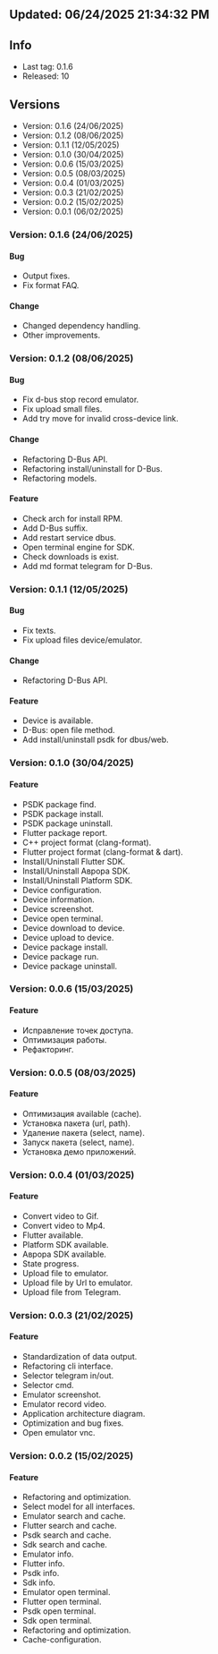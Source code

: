 ## Updated: 06/24/2025 21:34:32 PM

## Info

- Last tag: 0.1.6
- Released: 10

## Versions

- Version: 0.1.6 (24/06/2025)
- Version: 0.1.2 (08/06/2025)
- Version: 0.1.1 (12/05/2025)
- Version: 0.1.0 (30/04/2025)
- Version: 0.0.6 (15/03/2025)
- Version: 0.0.5 (08/03/2025)
- Version: 0.0.4 (01/03/2025)
- Version: 0.0.3 (21/02/2025)
- Version: 0.0.2 (15/02/2025)
- Version: 0.0.1 (06/02/2025)

### Version: 0.1.6 (24/06/2025)

#### Bug

- Output fixes.
- Fix format FAQ.

#### Change

- Changed dependency handling.
- Other improvements.

### Version: 0.1.2 (08/06/2025)

#### Bug

- Fix d-bus stop record emulator.
- Fix upload small files.
- Add try move for invalid cross-device link.

#### Change

- Refactoring D-Bus API.
- Refactoring install/uninstall for D-Bus.
- Refactoring models.

#### Feature

- Check arch for install RPM.
- Add D-Bus suffix.
- Add restart service dbus.
- Open terminal engine for SDK.
- Check downloads is exist.
- Add md format telegram for D-Bus.

### Version: 0.1.1 (12/05/2025)

#### Bug

- Fix texts.
- Fix upload files device/emulator.

#### Change

- Refactoring D-Bus API.

#### Feature

- Device is available.
- D-Bus: open file method.
- Add install/uninstall psdk for dbus/web.

### Version: 0.1.0 (30/04/2025)

#### Feature

- PSDK package find.
- PSDK package install.
- PSDK package uninstall.
- Flutter package report.
- C++ project format (clang-format).
- Flutter project format (clang-format & dart).
- Install/Uninstall Flutter SDK.
- Install/Uninstall Аврора SDK.
- Install/Uninstall Platform SDK.
- Device configuration.
- Device information.
- Device screenshot.
- Device open terminal.
- Device download to device.
- Device upload to device.
- Device package install.
- Device package run.
- Device package uninstall.

### Version: 0.0.6 (15/03/2025)

#### Feature

- Исправление точек доступа.
- Оптимизация работы.
- Рефакторинг.

### Version: 0.0.5 (08/03/2025)

#### Feature

- Оптимизация available (cache).
- Установка пакета (url, path).
- Удаление пакета (select, name).
- Запуск пакета (select, name).
- Установка демо приложений.

### Version: 0.0.4 (01/03/2025)

#### Feature

- Convert video to Gif.
- Convert video to Mp4.
- Flutter available.
- Platform SDK available.
- Аврора SDK available.
- State progress.
- Upload file to emulator.
- Upload file by Url to emulator.
- Upload file from Telegram.

### Version: 0.0.3 (21/02/2025)

#### Feature

- Standardization of data output.
- Refactoring cli interface.
- Selector telegram in/out.
- Selector cmd.
- Emulator screenshot.
- Emulator record video.
- Application architecture diagram.
- Optimization and bug fixes.
- Open emulator vnc.

### Version: 0.0.2 (15/02/2025)

#### Feature

- Refactoring and optimization.
- Select model for all interfaces.
- Emulator search and cache.
- Flutter search and cache.
- Psdk search and cache.
- Sdk search and cache.
- Emulator info.
- Flutter info.
- Psdk info.
- Sdk info.
- Emulator open terminal.
- Flutter open terminal.
- Psdk open terminal.
- Sdk open terminal.
- Refactoring and optimization.
- Cache-configuration.
